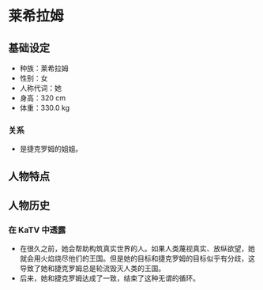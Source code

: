 # 莱希拉姆

## 基础设定

- 种族：莱希拉姆
- 性别：女
- 人称代词：她
- 身高：320 cm
- 体重：330.0 kg

### 关系

- 是捷克罗姆的姐姐。

## 人物特点

## 人物历史

### 在 KaTV 中透露

- 在很久之前，她会帮助构筑真实世界的人。如果人类蔑视真实、放纵欲望，她就会用火焰烧尽他们的王国。但是她的目标和捷克罗姆的目标似乎有分歧，这导致了她和捷克罗姆总是轮流毁灭人类的王国。
- 后来，她和捷克罗姆达成了一致，结束了这种无谓的循环。
